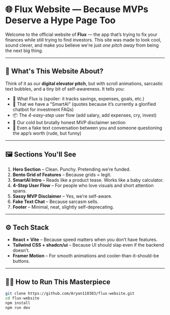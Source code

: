 # 🌐 Flux Website — Because MVPs Deserve a Hype Page Too

Welcome to the official website of **Flux** — the app that’s trying to fix your finances while still trying to find investors. This site was made to look cool, sound clever, and make you believe we're just *one pitch away* from being the next big thing.

---

## 🚀 What's This Website About?

Think of it as our **digital elevator pitch**, but with scroll animations, sarcastic text bubbles, and a tiny bit of self-awareness. It tells you:

- 📱 What Flux is (spoiler: it tracks savings, expenses, goals, etc.)
- 🧠 That we have a “SmartAI” (quotes because it’s currently a glorified chatbot for investment FAQs)
- 📦 The *4-easy-step* user flow (add salary, add expenses, cry, invest)
- 🧊 Our cold but brutally honest MVP disclaimer section
- 💬 Even a fake text conversation between you and someone questioning the app’s worth (rude, but funny)

---

## 🖼️ Sections You'll See

1. **Hero Section** – Clean. Punchy. Pretending we’re funded.
2. **Bento Grid of Features** – Because grids = legit.
3. **SmartAI Intro** – Reads like a product tease. Works like a baby calculator.
4. **4-Step User Flow** – For people who love visuals and short attention spans.
5. **Sassy MVP Disclaimer** – Yes, we’re self-aware.
6. **Fake Text Chat** – Because sarcasm sells.
7. **Footer** – Minimal, neat, slightly self-deprecating.

---

## ⚙️ Tech Stack

- **React + Vite** – Because speed matters when you don’t have features.
- **Tailwind CSS + shadcn/ui** – Because UI should slap even if the backend doesn’t.
- **Framer Motion** – For smooth animations and cooler-than-it-should-be buttons.

---

## 🧑‍💻 How to Run This Masterpiece

```bash
git clone https://github.com/Aryan110303/flux-website.git
cd flux-website
npm install
npm run dev
